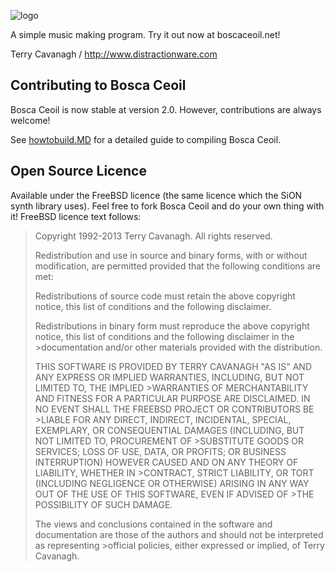 ![logo](boscalogo.png "Bosca Ceoil")

A simple music making program. Try it out now at boscaceoil.net!

Terry Cavanagh / http://www.distractionware.com

## Contributing to Bosca Ceoil

Bosca Ceoil is now stable at version 2.0. However, contributions are always welcome!

See [howtobuild.MD](https://github.com/TerryCavanagh/boscaceoil/blob/master/how%20to%20build.MD) for a detailed guide to compiling Bosca Ceoil.

## Open Source Licence

Available under the FreeBSD licence (the same licence which the SiON synth library uses). Feel free to fork Bosca Ceoil and do your own thing with it! FreeBSD licence text follows:

>Copyright 1992-2013 Terry Cavanagh. All rights reserved.
>
>Redistribution and use in source and binary forms, with or without modification, are permitted provided that the following conditions are met:
>
>Redistributions of source code must retain the above copyright notice, this list of conditions and the following disclaimer.
>
>Redistributions in binary form must reproduce the above copyright notice, this list of conditions and the following disclaimer in the >documentation and/or other materials provided with the distribution.
>
>THIS SOFTWARE IS PROVIDED BY TERRY CAVANAGH "AS IS" AND ANY EXPRESS OR IMPLIED WARRANTIES, INCLUDING, BUT NOT LIMITED TO, THE IMPLIED >WARRANTIES OF MERCHANTABILITY AND FITNESS FOR A PARTICULAR PURPOSE ARE DISCLAIMED. IN NO EVENT SHALL THE FREEBSD PROJECT OR CONTRIBUTORS BE >LIABLE FOR ANY DIRECT, INDIRECT, INCIDENTAL, SPECIAL, EXEMPLARY, OR CONSEQUENTIAL DAMAGES (INCLUDING, BUT NOT LIMITED TO, PROCUREMENT OF >SUBSTITUTE GOODS OR SERVICES; LOSS OF USE, DATA, OR PROFITS; OR BUSINESS INTERRUPTION) HOWEVER CAUSED AND ON ANY THEORY OF LIABILITY, WHETHER IN >CONTRACT, STRICT LIABILITY, OR TORT (INCLUDING NEGLIGENCE OR OTHERWISE) ARISING IN ANY WAY OUT OF THE USE OF THIS SOFTWARE, EVEN IF ADVISED OF >THE POSSIBILITY OF SUCH DAMAGE.
>
>The views and conclusions contained in the software and documentation are those of the authors and should not be interpreted as representing >official policies, either expressed or implied, of Terry Cavanagh.
